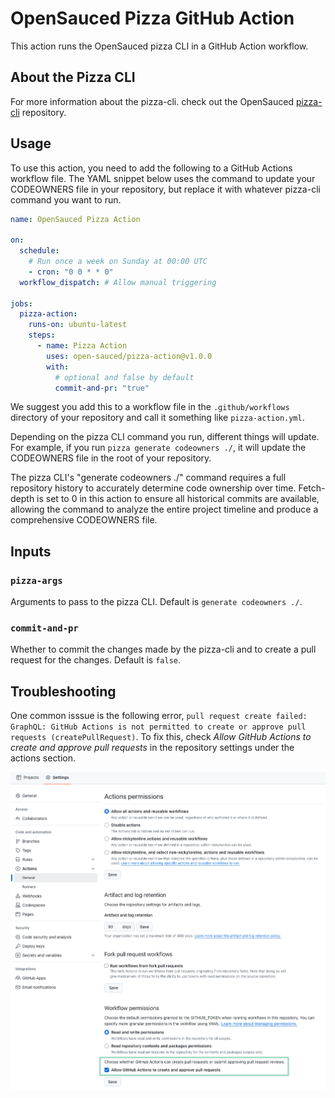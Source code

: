 # OpenSauced Pizza GitHub Action

This action runs the OpenSauced pizza CLI in a GitHub Action workflow.

## About the Pizza CLI

For more information about the pizza-cli. check out the OpenSauced [pizza-cli](https://github.com/open-sauced/pizza-cli) repository.

## Usage

To use this action, you need to add the following to a GitHub Actions workflow file. The YAML snippet below uses the command to update your CODEOWNERS file in your repository, but replace it with whatever pizza-cli command you want to run.

```yaml
name: OpenSauced Pizza Action

on:
  schedule:
    # Run once a week on Sunday at 00:00 UTC
    - cron: "0 0 * * 0"
  workflow_dispatch: # Allow manual triggering

jobs:
  pizza-action:
    runs-on: ubuntu-latest
    steps:
      - name: Pizza Action
        uses: open-sauced/pizza-action@v1.0.0
        with:
          # optional and false by default
          commit-and-pr: "true"
```

We suggest you add this to a workflow file in the `.github/workflows` directory of your repository and call it something like `pizza-action.yml`.

Depending on the pizza CLI command you run, different things will update. For example, if you run `pizza generate codeowners ./`, it will update the CODEOWNERS file in the root of your repository.

The pizza CLI's "generate codeowners ./" command requires a full repository history to accurately determine code ownership over time. Fetch-depth is set to 0 in this action to ensure all historical commits are available, allowing the command to analyze the entire project timeline and produce a comprehensive CODEOWNERS file.

## Inputs

### `pizza-args`

Arguments to pass to the pizza CLI. Default is `generate codeowners ./`.

### `commit-and-pr`

Whether to commit the changes made by the pizza-cli and to create a pull request for the changes. Default is `false`.

## Troubleshooting

One common isssue is the following error, `pull request create failed: GraphQL: GitHub Actions is not permitted to create or approve pull requests (createPullRequest)`. To fix this, check _Allow GitHub Actions to create and approve pull requests_ in the repository settings under the actions section.

![GitHub Actions section of a repository's settings](repository-settings.png)
